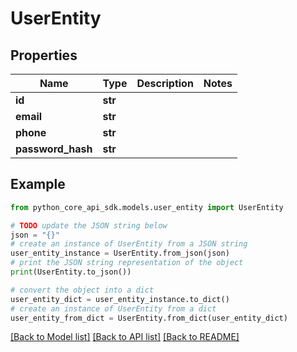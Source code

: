 # UserEntity


## Properties

Name | Type | Description | Notes
------------ | ------------- | ------------- | -------------
**id** | **str** |  | 
**email** | **str** |  | 
**phone** | **str** |  | 
**password_hash** | **str** |  | 

## Example

```python
from python_core_api_sdk.models.user_entity import UserEntity

# TODO update the JSON string below
json = "{}"
# create an instance of UserEntity from a JSON string
user_entity_instance = UserEntity.from_json(json)
# print the JSON string representation of the object
print(UserEntity.to_json())

# convert the object into a dict
user_entity_dict = user_entity_instance.to_dict()
# create an instance of UserEntity from a dict
user_entity_from_dict = UserEntity.from_dict(user_entity_dict)
```
[[Back to Model list]](../README.md#documentation-for-models) [[Back to API list]](../README.md#documentation-for-api-endpoints) [[Back to README]](../README.md)


